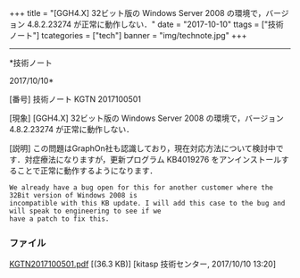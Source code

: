 ﻿+++
title = "[GGH4.X] 32ビット版の Windows Server 2008 の環境で，バージョン 4.8.2.23274 が正常に動作しない．"
date = "2017-10-10"
ttags = ["技術ノート"]
tcategories = ["tech"]
banner = "img/technote.jpg"
+++

-----------------------------------------------------------------------------------------------------------------------------

*技術ノート

2017/10/10*


[番号]
技術ノート KGTN 2017100501

[現象]
[GGH4.X] 32ビット版の Windows Server 2008 の環境で，バージョン
4.8.2.23274 が正常に動作しない．

[説明]
この問題はGraphOn社も認識しており，現在対応方法について検討中です．対症療法になりますが，更新プログラム
KB4019276 をアンインストールすることで正常に動作するようになります．

    We already have a bug open for this for another customer where the 32Bit version of Windows 2008 is
    incompatible with this KB update. I will add this case to the bug and will speak to engineering to see if we
    have a patch to fix this.


### ファイル

 
 


[KGTN2017100501.pdf](http://techreport.kitasp.net/attachments/download/3843/KGTN2017100501.pdf)
 [(36.3 KB)] [kitasp 技術センター, 2017/10/10
13:20]


 


 

